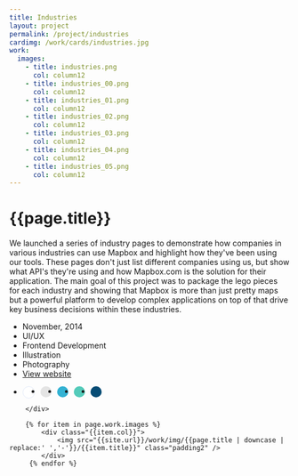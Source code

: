 ```yaml
---
title: Industries
layout: project
permalink: /project/industries
cardimg: /work/cards/industries.jpg
work:
  images:
    - title: industries.png
      col: column12
    - title: industries_00.png
      col: column12
    - title: industries_01.png
      col: column12
    - title: industries_02.png
      col: column12
    - title: industries_03.png
      col: column12
    - title: industries_04.png
      col: column12
    - title: industries_05.png
      col: column12
---
```



<div class="limiter margin-top8 clearfix padding2 margin-bottom4">
	<div id='intro' class='margin2r column7'>
		<h1 class="brandon">{{page.title}}</h1>
		<p class=" padding2y">
		 We launched a series of industry pages to demonstrate how companies in various industries can use Mapbox and highlight how they've been using our tools. These pages don't just list different companies using us, but show what API's they're using and how Mapbox.com is the solution for their application. The main goal of this project was to package the lego pieces for each industry and showing that Mapbox is more than just pretty maps but a powerful platform to develop complex applications on top of that drive key business decisions within these industries.
		</p>
	</div>
	<div class="column3 clearfix facts">
		<ul class="facts">
			<li><i class='fa fa-fw fa-calendar'></i>November, 2014</li>
			<li><i class='fa fa-fw fa-circle'></i>UI/UX</li>
			<li><i class='fa fa-fw fa-code'></i>Frontend Development</li>
			<li><i class='fa fa-fw fa-paint-brush'></i>Illustration</li>
			<li><i class='fa fa-fw fa-camera'></i>Photography</li>
			<li><i class='fa fa-fw fa-trophy'></i><a href='http://www.mapbox.com/industries/realestate'>View website</a></li>
		</ul>
		<ul class="colors column12 padding2y">
				<li class="color1"></li>
				<li class="color2"></li>
				<li class="color3"></li>
				<li class="color4"></li>
				<li class="color5"></li>
			</ul>
		
		</div>
</div>

<div class="work limiter clearfix">
	
	    {% for item in page.work.images %}
		    <div class="{{item.col}}">
				<img src="{{site.url}}/work/img/{{page.title | downcase | replace:' ','-'}}/{{item.title}}" class="padding2" />
			</div>
         {% endfor %}

</div>



<style>
.post-header {
  width: 100%;
  height:550px;
  background: url(../../work/header/industries.jpg) center top no-repeat;
  background-color: #1f2847;
  background-size: cover;
}

div ul.colors {
	width: 100%;
	height: 20px;
	border-radius:50%; 
}

div ul.colors li {
	width: 20px;
	height: 20px;
	margin-right: 10px;
	float: left;
	border-radius: 50%;
}


.color1 {background-color: white; border: 1px solid #e4ebfa;}
.color2 {background-color: #e4e4e4; }
.color3 {background-color: #33b2d3; }
.color4 {background-color: #54cbba; }
.color5 {background-color: #074c75; }


@media only screen and (max-width:640px) {
	.post-header {
		height: 300px;
	}
	.nav-roundslide {
		top: 170px;
	}
	.nav-roundslide a { margin: 0 10px;}
}
</style>

